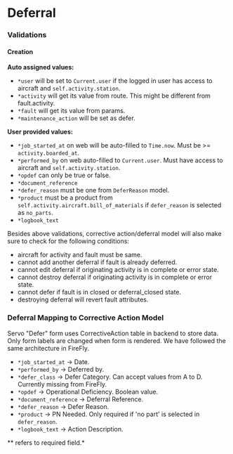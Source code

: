 # Deferral

### Validations

#### Creation
**Auto assigned values:**
- `*user` will be set to `Current.user` if the logged in user has access to aircraft and `self.activity.station`.
- `*activity` will get its value from route. This might be different from fault.activity.
- `*fault` will get its value from params.
- `*maintenance_action` will be set as defer.

**User provided values:**
- `*job_started_at` on web will be auto-filled to `Time.now`. Must be >= `activity.boarded_at`.
- `*performed_by` on web auto-filled to `Current.user`. Must have access to aircraft and `self.activity.station`.
- `*opdef` can only be true or false.
- `*document_reference`
- `*defer_reason` must be one from `DeferReason` model.
- `*product` must be a product from `self.activity.aircraft.bill_of_materials` if `defer_reason` is selected as `no_parts`.
- `*logbook_text`

Besides above validations, corrective action/deferral model will also make sure to check for the following conditions:
- aircraft for activity and fault must be same.
- cannot add another deferral if fault is already deferred.
- cannot edit deferral if originating activity is in complete or error state.
- cannot destroy deferral if originating activity is in complete or error state.
- cannot defer if fault is in closed or deferral_closed state.
- destroying deferral will revert fault attributes.

### Deferral Mapping to Corrective Action Model

Servo "Defer" form uses CorrectiveAction table in backend to store data. Only form labels are changed when form is rendered. We have followed the same architecture in FireFly.

- `*job_started_at` -> Date.
- `*performed_by` -> Deferred by.
- `*defer_class` -> Defer Category. Can accept values from A to D. Currently missing from FireFly.
- `*opdef` -> Operational Deficiency. Boolean value.
- `*document_reference` -> Deferral Reference.
- `*defer_reason` -> Defer Reason.
- `*product` -> PN Needed. Only required if 'no part' is selected in `defer_reason`.
- `*logbook_text` -> Action Description.

** refers to required field.*
